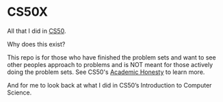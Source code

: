 # CS50X

All that I did in [CS50](https://cs50.harvard.edu/x/2023/).

Why does this exist?

This repo is for those who have finished the problem sets and want to see other peoples approach to problems and is NOT meant for those actively doing the problem sets. See CS50's [Academic Honesty](https://cs50.harvard.edu/x/2023/honesty/) to learn more.

And for me to look back at what I did in CS50’s Introduction to Computer Science.
